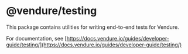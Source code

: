# @vendure/testing

This package contains utilities for writing end-to-end tests for Vendure.

For documentation, see [https://docs.vendure.io/guides/developer-guide/testing/](https://docs.vendure.io/guides/developer-guide/testing/)
